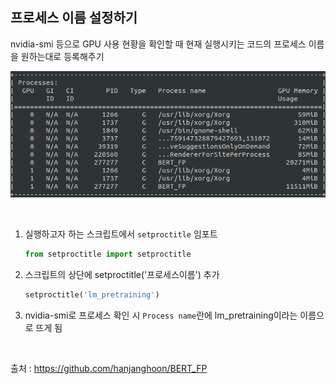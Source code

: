 ## 프로세스 이름 설정하기
nvidia-smi 등으로 GPU 사용 현황을 확인할 때 현재 실행시키는 코드의 프로세스 이름을 원하는대로 등록해주기    
<p align="center"><img src="./img/process_name.png" width="700"></p>

<br>

1. 실행하고자 하는 스크립트에서 `setproctitle` 임포트
   ```python
   from setproctitle import setproctitle
   ```   

2. 스크립트의 상단에 setproctitle('프로세스이름') 추가
   ```python
   setproctitle('lm_pretraining')
   ```   

3. nvidia-smi로 프로세스 확인 시 `Process name`란에 lm_pretraining이라는 이름으로 뜨게 됨

<br>

출처 : https://github.com/hanjanghoon/BERT_FP
